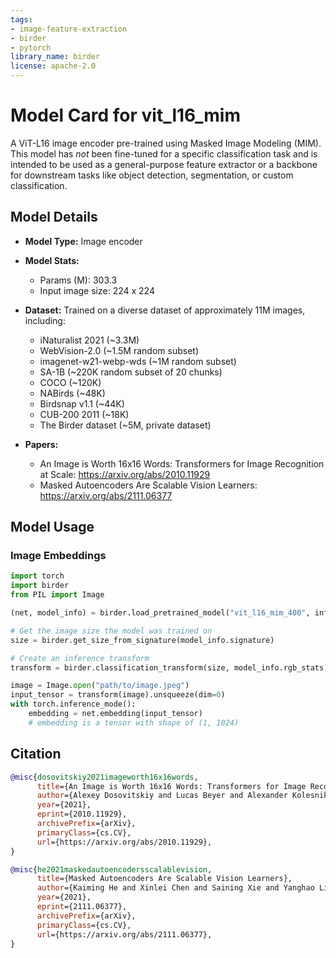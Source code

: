 ```yaml
---
tags:
- image-feature-extraction
- birder
- pytorch
library_name: birder
license: apache-2.0
---
```


# Model Card for vit_l16_mim

A ViT-L16 image encoder pre-trained using Masked Image Modeling (MIM). This model has *not* been fine-tuned for a specific classification task and is intended to be used as a general-purpose feature extractor or a backbone for downstream tasks like object detection, segmentation, or custom classification.

## Model Details

- **Model Type:** Image encoder
- **Model Stats:**
    - Params (M): 303.3
    - Input image size: 224 x 224
- **Dataset:** Trained on a diverse dataset of approximately 11M images, including:
    - iNaturalist 2021 (~3.3M)
    - WebVision-2.0 (~1.5M random subset)
    - imagenet-w21-webp-wds (~1M random subset)
    - SA-1B (~220K random subset of 20 chunks)
    - COCO (~120K)
    - NABirds (~48K)
    - Birdsnap v1.1 (~44K)
    - CUB-200 2011 (~18K)
    - The Birder dataset (~5M, private dataset)

- **Papers:**
    - An Image is Worth 16x16 Words: Transformers for Image Recognition at Scale: <https://arxiv.org/abs/2010.11929>
    - Masked Autoencoders Are Scalable Vision Learners: <https://arxiv.org/abs/2111.06377>

## Model Usage

### Image Embeddings

```python
import torch
import birder
from PIL import Image

(net, model_info) = birder.load_pretrained_model("vit_l16_mim_400", inference=True)

# Get the image size the model was trained on
size = birder.get_size_from_signature(model_info.signature)

# Create an inference transform
transform = birder.classification_transform(size, model_info.rgb_stats)

image = Image.open("path/to/image.jpeg")
input_tensor = transform(image).unsqueeze(dim=0)
with torch.inference_mode():
    embedding = net.embedding(input_tensor)
    # embedding is a tensor with shape of (1, 1024)
```

## Citation

```bibtex
@misc{dosovitskiy2021imageworth16x16words,
      title={An Image is Worth 16x16 Words: Transformers for Image Recognition at Scale},
      author={Alexey Dosovitskiy and Lucas Beyer and Alexander Kolesnikov and Dirk Weissenborn and Xiaohua Zhai and Thomas Unterthiner and Mostafa Dehghani and Matthias Minderer and Georg Heigold and Sylvain Gelly and Jakob Uszkoreit and Neil Houlsby},
      year={2021},
      eprint={2010.11929},
      archivePrefix={arXiv},
      primaryClass={cs.CV},
      url={https://arxiv.org/abs/2010.11929},
}

@misc{he2021maskedautoencodersscalablevision,
      title={Masked Autoencoders Are Scalable Vision Learners},
      author={Kaiming He and Xinlei Chen and Saining Xie and Yanghao Li and Piotr Dollár and Ross Girshick},
      year={2021},
      eprint={2111.06377},
      archivePrefix={arXiv},
      primaryClass={cs.CV},
      url={https://arxiv.org/abs/2111.06377},
}
```
